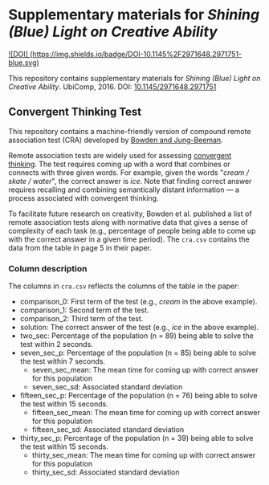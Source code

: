 # Supplementary materials for _Shining (Blue) Light on Creative Ability_

[![DOI] (https://img.shields.io/badge/DOI-10.1145%2F2971648.2971751-blue.svg)](https://dx.doi.org/10.1145/2971648.2971751)

This repository contains supplementary materials for _Shining (Blue) Light on Creative Ability_. UbiComp, 2016. DOI: [10.1145/2971648.2971751](https://dx.doi.org/10.1145/2971648.2971751)

## Convergent Thinking Test ##

This repository contains a machine-friendly version of compound remote
association test (CRA) developed by
[Bowden and Jung-Beeman](https://link.springer.com/article/10.3758/BF03195543).

Remote association tests are widely used for assessing
[convergent thinking](https://en.wikipedia.org/wiki/Convergent_thinking).
The test requires coming up with a word that combines or connects with three
given words. For example, given the words "_cream / skate / water_", the
correct answer is _ice_. Note that finding correct answer requires recalling
and combining semantically distant information — a process associated with
convergent thinking.

To facilitate future research on creativity, Bowden et al. published a list of
remote association tests along with normative data that gives a sense of
complexity of each task (e.g., percentage of people being able to come up with
the correct answer in a given time period). The `cra.csv` contains the data from
the table in page 5 in their paper.

### Column description ###

The columns in `cra.csv` reflects the columns of the table in the paper:

* comparison_0: First term of the test (e.g., _cream_ in the above example).
* comparison_1: Second term of the test.
* comparison_2: Third term of the test.
* solution: The correct answer of the test (e.g., _ice_ in the above example).
* two_sec: Percentage of the population (n = 89) being able to solve the test
within 2 seconds.
* seven_sec_p: Percentage of the population (n = 85) being able to solve the test
within 7 seconds.
    * seven_sec_mean: The mean time for coming up with correct answer for this
    population
    * seven_sec_sd: Associated standard deviation
* fifteen_sec_p: Percentage of the population (n = 76) being able to solve the test
within 15 seconds.
    * fifteen_sec_mean: The mean time for coming up with correct answer for this
    population
    * fifteen_sec_sd: Associated standard deviation
* thirty_sec_p: Percentage of the population (n = 39) being able to solve the test
within 15 seconds.
    * thirty_sec_mean: The mean time for coming up with correct answer for this
    population
    * thirty_sec_sd: Associated standard deviation
